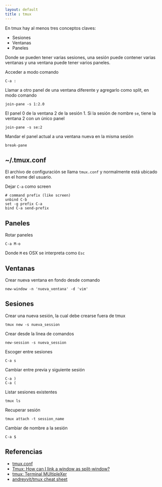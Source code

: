 ```yaml
---
layout: default
title : tmux
---
```

En tmux hay al menos tres conceptos claves:

* Sesiones
* Ventanas
* Paneles

Donde se pueden tener varias sesiones, una sesión puede contener varias ventanas y una ventana puede tener varios paneles.

Acceder a modo comando

    C-a :

Llamar a otro panel de una ventana diferente y agregarlo como split, en modo comando

    join-pane -s 1:2.0

El panel 0 de la ventana 2 de la sesión 1.
Si la sesión de nombre `se`, tiene la ventana 2 con un único panel

    join-pane -s se:2

Mandar el panel actual a una ventana nueva en la misma sesión

    break-pane

## ~/.tmux.conf

El archivo de configuración se llama `tmux.conf` y normalmente está ubicado en el home del usuario.

Dejar `C-a` como screen

    # command prefix (like screen)
    unbind C-b
    set -g prefix C-a
    bind C-a send-prefix

## Paneles

Rotar paneles

    C-a M-o

Donde `M` es OSX se interpreta como `Esc`

## Ventanas
Crear nueva ventana en fondo desde comando

    new-window -n 'nueva_ventana' -d 'vim'

## Sesiones

Crear una nueva sesión, la cual debe crearse fuera de tmux

    tmux new -s nueva_session

Crear desde la linea de comandos

    new-session -s nueva_session

Escoger entre sesiones

    C-a s

Cambiar entre previa y siguiente sesión

    C-a )
    C-a (

Listar sesiones existentes

    tmux ls

Recuperar sesión

    tmux attach -t session_name

Cambiar de nombre a la sesión

    C-a $

## Referencias

* [tmux.conf](https://github.com/juanpabloaj/dotfiles/blob/master/.tmux.conf)  
* [Tmux: How can I link a window as split-window?](http://superuser.com/questions/266567/tmux-how-can-i-link-a-window-as-split-window)  
* [tmux: Terminal MUltipleXer](http://www.sromero.org/wiki/linux/aplicaciones/tmux)  
* [andreyvit/tmux cheat sheet](https://gist.github.com/andreyvit/2921703)
